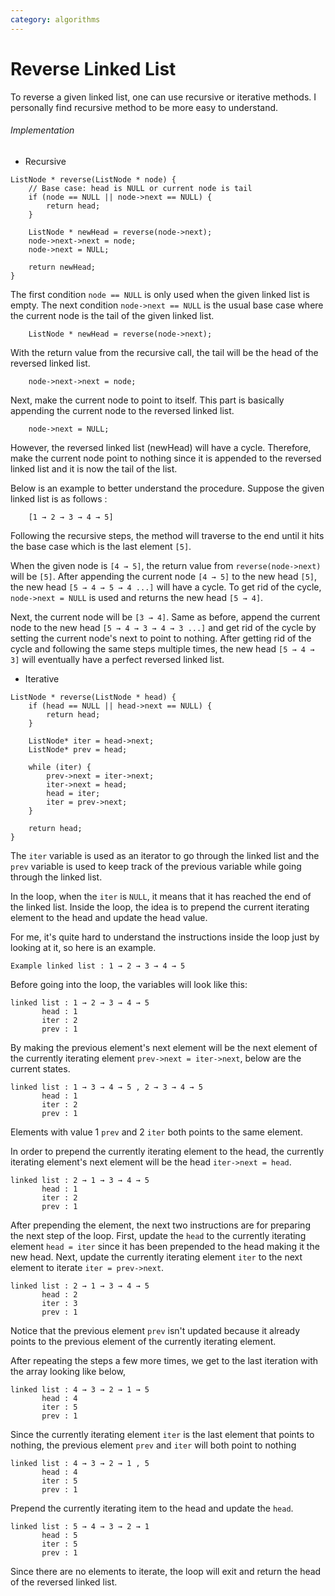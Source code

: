 ```yaml
---
category: algorithms
---
```


# Reverse Linked List
To reverse a given linked list, one can use recursive or iterative methods. I personally find recursive method to be more easy to understand.

###### Implementation
- Recursive
```
ListNode * reverse(ListNode * node) {
	// Base case: head is NULL or current node is tail
	if (node == NULL || node->next == NULL) {
		return head;
	}
	
	ListNode * newHead = reverse(node->next);
	node->next->next = node;
	node->next = NULL;
	
	return newHead;
}
```

The first condition `node == NULL` is only used when the given linked list is empty.
The next condition `node->next == NULL` is the usual base case where the current node is the tail of the given linked list.

```
	ListNode * newHead = reverse(node->next);
```
With the return value from the recursive call, the tail will be the head of the reversed linked list.

```
	node->next->next = node;
```
Next, make the current node to point to itself.
This part is basically appending the current node to the reversed linked list.

```
	node->next = NULL;
```
However, the reversed linked list (newHead) will have a cycle.
Therefore, make the current node point to nothing since it is appended to the reversed linked list and it is now the tail of the list.

Below is an example to better understand the procedure.
Suppose the given linked list is as follows :
```
	[1 → 2 → 3 → 4 → 5]
```

Following the recursive steps, the method will traverse to the end until it hits the base case which is the last element `[5]`.

When the given node is `[4 → 5]`, the return value from `reverse(node->next)` will be `[5]`.
After appending the current node `[4 → 5]` to the new head `[5]`, the new head `[5 → 4 → 5 → 4 ...]` will have a cycle.
To get rid of the cycle, `node->next = NULL` is used and returns the new head `[5 → 4]`.

Next, the current node will be `[3 → 4]`.
Same as before, append the current node to the new head `[5 → 4 → 3 → 4 → 3 ...]` and get rid of the cycle by setting the current node's next to point to nothing.
After getting rid of the cycle and following the same steps multiple times, the new head `[5 → 4 → 3]` will eventually have a perfect reversed linked list.

- Iterative
```
ListNode * reverse(ListNode * head) {
	if (head == NULL || head->next == NULL) {
		return head;
	}
	
	ListNode* iter = head->next;
	ListNode* prev = head;
	
	while (iter) {
		prev->next = iter->next;
		iter->next = head;
		head = iter;
		iter = prev->next;
	}
	
	return head;
}
```

The `iter` variable is used as an iterator to go through the linked list and the `prev` variable is used to keep track of the previous variable while going through the linked list.

In the loop, when the `iter` is `NULL`, it means that it has reached the end of the linked list.
Inside the loop, the idea is to prepend the current iterating element to the head and update the head value.

For me, it's quite hard to understand the instructions inside the loop just by looking at it, so here is an example.
```
Example linked list : 1 → 2 → 3 → 4 → 5
```

Before going into the loop, the variables will look like this:
```
linked list : 1 → 2 → 3 → 4 → 5
       head : 1
       iter : 2
       prev : 1
```

By making the previous element's next element will be the next element of the currently iterating element `prev->next = iter->next`, below are the current states.
```
linked list : 1 → 3 → 4 → 5 , 2 → 3 → 4 → 5
       head : 1
       iter : 2
       prev : 1
```
Elements with value 1 `prev` and 2 `iter` both points to the same element.

In order to prepend the currently iterating element to the head, the currently iterating element's next element will be the head `iter->next = head`.
```
linked list : 2 → 1 → 3 → 4 → 5
       head : 1
       iter : 2
       prev : 1
```

After prepending the element, the next two instructions are for preparing the next step of the loop.
First, update the `head` to the currently iterating element `head = iter` since it has been prepended to the head making it the new head.
Next, update the currently iterating element `iter` to the next element to iterate `iter = prev->next`.
```
linked list : 2 → 1 → 3 → 4 → 5
       head : 2
       iter : 3
       prev : 1
```

Notice that the previous element `prev` isn't updated because it already points to the previous element of the currently iterating element.

After repeating the steps a few more times, we get to the last iteration with the array looking like below,
```
linked list : 4 → 3 → 2 → 1 → 5
       head : 4
       iter : 5
       prev : 1
```

Since the currently iterating element `iter` is the last element that points to nothing, the previous element `prev` and `iter` will both point to nothing
```
linked list : 4 → 3 → 2 → 1 , 5
       head : 4
       iter : 5
       prev : 1
```

Prepend the currently iterating item to the head and update the `head`.
```
linked list : 5 → 4 → 3 → 2 → 1
       head : 5
       iter : 5
       prev : 1
```

Since there are no elements to iterate, the loop will exit and return the head of the reversed linked list.
